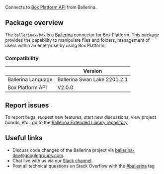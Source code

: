 Connects to [Box Platform API](https://developer.box.com/reference/) from Ballerina.

## Package overview
The `ballerinax/box` is a [Ballerina](https://ballerina.io/) connector for Box Platform.
This package provides the capability to manipulate files and folders, management of users within an enterprise by using Box Platform.

### Compatibility
|                    | Version                    |
|--------------------|----------------------------|
| Ballerina Language | Ballerina Swan Lake 2201.2.1 |
| Box Platform API   | V2.0.0                     |

## Report issues
To report bugs, request new features, start new discussions, view project boards, etc., go to the [Ballerina Extended Library repository](https://github.com/ballerina-platform/ballerina-extended-library)

## Useful links
- Discuss code changes of the Ballerina project via [ballerina-dev@googlegroups.com](mailto:ballerina-dev@googlegroups.com).
- Chat live with us via our [Slack channel](https://ballerina.io/community/slack/).
- Post all technical questions on Stack Overflow with the [#ballerina](https://stackoverflow.com/questions/tagged/ballerina) tag
